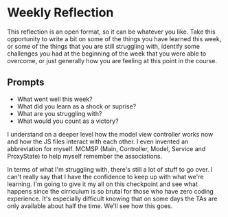 # Weekly Reflection
This reflection is an open format, so it can be whatever you like. Take this opportunity to write a bit on some of the things you have learned this week, or some of the things that you are still struggling with, identify some challenges you had at the beginning of the week that you were able to overcome, or just generally how you are feeling at this point in the course.

## Prompts
- What went well this week?
- What did you learn as a shock or suprise?
- What are you struggling with?
- What would you count as a victory?

I understand on a deeper level how the model view controller works now and how the JS files interact with each other. I even invented an abbreviation for myself. MCMSP (Main, Controller, Model, Service and ProxyState) to help myself remember the associations. 

In terms of what I'm struggling with, there's still a lot of stuff to go over. I can't really say that I have the confidence to keep up with what we're learning. I'm going to give it my all on this checkpoint and see what happens since the cirriculum is so brutal for those who have zero coding experience. It's especially difficult knowing that on some days the TAs are only available about half the time. We'll see how this goes. 